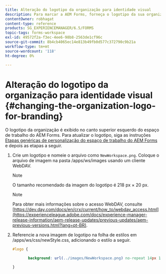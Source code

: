 ```yaml
---
title: Alteração do logotipo da organização para identidade visual
description: Para marcar a AEM Forms, forneça o logotipo da sua organização personalizando o logotipo padrão.
contentOwner: robhagat
content-type: reference
products: SG_EXPERIENCEMANAGER/6.5/FORMS
topic-tags: forms-workspace
exl-id: 49572f2a-f3ec-4ee6-98b8-2563de1cf96c
source-git-commit: 8b4cb4065ec14e813b49fb0d577c372790c9b21a
workflow-type: tm+mt
source-wordcount: '118'
ht-degree: 0%

---
```


# Alteração do logotipo da organização para identidade visual {#changing-the-organization-logo-for-branding}

O logotipo da organização é exibido no canto superior esquerdo do espaço de trabalho do AEM Forms. Para atualizar o logotipo, siga as instruções [Etapas genéricas de personalização do espaço de trabalho do AEM Forms](/help/forms/using/generic-steps-html-workspace-customization.md#generic-steps-for-html-workspace-customization) e depois as etapas a seguir.

1. Crie um logotipo e nomeie o arquivo como `NewWorkspace.png`. Coloque o arquivo de imagem na pasta /apps/ws/images usando um cliente WebDAV.

   >[!NOTE]
   >
   >O tamanho recomendado da imagem do logotipo é 218 px × 20 px.

   >[!NOTE]
   >
   >Para obter mais informações sobre o acesso WebDAV, consulte [https://dev.day.com/docs/en/crx/current/how_to/webdav_access.html](https://experienceleague.adobe.com/docs/experience-manager-release-information/aem-release-updates/previous-updates/aem-previous-versions.html?lang=pt-BR).

1. Referencie a nova imagem de logotipo na folha de estilos em /apps/ws/css/newStyle.css, adicionando o estilo a seguir.

   ```css
   #logo {
   
          background: url(../images/NewWorkspace.png) no-repeat 14px 11px;
   
   }
   ```
